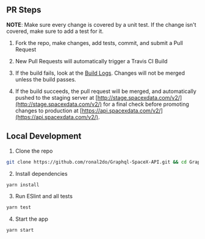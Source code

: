 ## PR Steps

**NOTE**: Make sure every change is covered by a unit test. If the change isn't
covered, make sure to add a test for it.

1.  Fork the repo, make changes, add tests, commit, and submit a Pull Request

2.  New Pull Requests will automatically trigger a Travis CI Build

3.  If the build fails, look at the [Build Logs](https://travis-ci.org/r-spacex/SpaceX-API).
    Changes will not be merged unless the build passes.

4.  If the build succeeds, the pull request will be merged, and automatically
    pushed to the staging server at [http://stage.spacexdata.com/v2/](http://stage.spacexdata.com/v2/) for a
    final check before promoting changes to production at [https://api.spacexdata.com/v2/](https://api.spacexdata.com/v2/).

## Local Development

1.  Clone the repo

```bash
git clone https://github.com/ronal2do/Graphql-SpaceX-API.git && cd Graphql-SpaceX-API
```

2.  Install dependencies

```bash
yarn install
```

3.  Run ESlint and all tests

```bash
yarn test
```

4.  Start the app

```bash
yarn start
```
